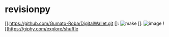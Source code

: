 # revisionpy
[]:https://github.com/Gumato-Roba/DigitalWallet.git 
[]: ![make](https://user-images.githubusercontent.com/99389954/182028701-21ae2b71-ce28-4e29-84d2-b7e77000bd74.jpg)
[]: ![image](https://user-images.githubusercontent.com/99389954/182028880-91a985de-6db0-440c-8a0f-f21d3bac98b4.png)
![]https://giphy.com/explore/shuffle


